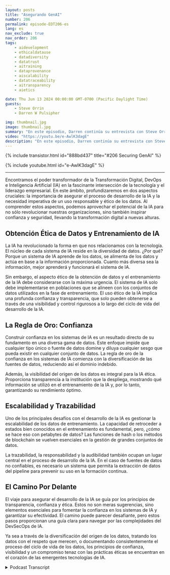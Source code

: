 ```yaml
---
layout: posts
title: "Asegurando GenAI"
number: 206
permalink: episode-EDT206-es
lang: es
nav_exclude: true
nav_order: 206
tags:
    - aidevelopment
    - ethicaldatause
    - datadiversity
    - datatrust
    - aitraining
    - dataprovenance
    - aiscalability
    - datatraceability
    - aitransparency
    - aietics

date: Thu Jun 13 2024 00:00:00 GMT-0700 (Pacific Daylight Time)
guests:
    - Steve Orrin
    - Darren W Pulsipher

img: thumbnail.jpg
image: thumbnail.jpg
summary: "En este episodio, Darren continúa su entrevista con Steve Orrin, el CTO de Intel Federal. Discuten el cambio de paradigma en DevSecOps para manejar la Inteligencia Artificial y la naturaleza dinámica del desarrollo de aplicaciones que la IA requiere."
video: "https://youtu.be/e-AwlK3dagE"
description: "En este episodio, Darren continúa su entrevista con Steve Orrin, el CTO de Intel Federal. Discuten el cambio de paradigma en DevSecOps para manejar la Inteligencia Artificial y la naturaleza dinámica del desarrollo de aplicaciones que la IA requiere."
---
```


<div>
{% include transistor.html id="888bd437" title="#206 Securing GenAI" %}

{% include youtube.html id="e-AwlK3dagE" %}
</div>

---

Encontramos el poder transformador de la Transformación Digital, DevOps e Inteligencia Artificial (IA) en la fascinante intersección de la tecnología y el liderazgo empresarial. En este ámbito, profundizaremos en dos aspectos cruciales: la importancia de asegurar el proceso de desarrollo de la IA y la necesidad imperativa de un uso responsable y ético de los datos. Al comprender estos aspectos, podemos aprovechar el potencial de la IA para no sólo revolucionar nuestras organizaciones, sino también inspirar confianza y seguridad, llevando la transformación digital a nuevas alturas.

## Obtención Ética de Datos y Entrenamiento de IA

La IA ha revolucionado la forma en que nos relacionamos con la tecnología. El núcleo de cada sistema de IA reside en la diversidad de datos. ¿Por qué? Porque un sistema de IA aprende de los datos, se alimenta de los datos y actúa en base a la información proporcionada. Cuanto más diversa sea la información, mejor aprenderá y funcionará el sistema de IA.

Sin embargo, el aspecto ético de la obtención de datos y el entrenamiento de la IA debe considerarse con la máxima urgencia. El sistema de IA solo debe implementarse en poblaciones que se alineen con los conjuntos de datos utilizados en la fase de entrenamiento. El uso ético de la IA implica una profunda confianza y transparencia, que solo pueden obtenerse a través de una visibilidad y control rigurosos a lo largo del ciclo de vida del desarrollo de la IA.

## La Regla de Oro: Confianza

Construir confianza en los sistemas de IA es un resultado directo de su fundamento en una diversa gama de datos. Este enfoque impide que cualquier tipo único o fuente de datos domine y diluya cualquier sesgo que pueda existir en cualquier conjunto de datos. La regla de oro de la confianza en los sistemas de IA comienza con la diversificación de las fuentes de datos, reduciendo así el dominio indebido.

Además, la visibilidad del origen de los datos es integral para la IA ética. Proporciona transparencia a la institución que la despliega, mostrando qué información se utilizó en el entrenamiento de la IA y, por lo tanto, garantizando su rendimiento óptimo.

## Escalabilidad y Trazabilidad

Uno de los principales desafíos con el desarrollo de la IA es gestionar la escalabilidad de los datos de entrenamiento. La capacidad de retroceder a estados bien conocidos en el entrenamiento es fundamental, pero, ¿cómo se hace eso con petabytes de datos? Las funciones de hash o los métodos de blockchain se vuelven esenciales en la gestión de grandes conjuntos de datos.

La trazabilidad, la responsabilidad y la audibilidad también ocupan un lugar central en el proceso de desarrollo de la IA. En el caso de fuentes de datos no confiables, es necesario un sistema que permita la extracción de datos del pipeline para prevenir su uso en la formación continua.

## El Camino Por Delante

El viaje para asegurar el desarrollo de la IA se guía por los principios de transparencia, confianza y ética. Estos no son meras sugerencias, sino elementos esenciales para fomentar la confianza en los sistemas de IA y garantizar su efectividad. El camino puede parecer desafiante, pero estos pasos proporcionan una guía clara para navegar por las complejidades del DevSecOps de IA.

Ya sea a través de la diversificación del origen de los datos, tratando los datos con el respeto que merecen, o documentando consistentemente el proceso del ciclo de vida de los datos, los principios de confianza, visibilidad y un compromiso tenaz con las prácticas éticas se encuentran en el corazón de las emergentes tecnologías de IA.



<details>
<summary> Podcast Transcript </summary>

<p></p>

</details>
